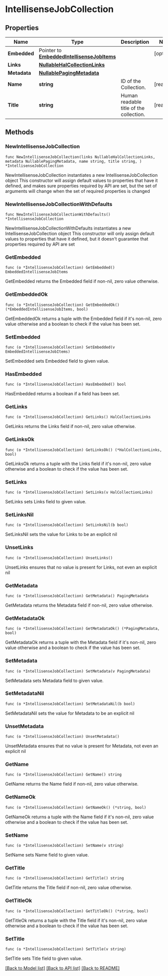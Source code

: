 <!--
Copyright (C) 2020-2025 Arm Limited or its affiliates and Contributors. All rights reserved.
SPDX-License-Identifier: Apache-2.0
-->
# IntellisenseJobCollection

## Properties

Name | Type | Description | Notes
------------ | ------------- | ------------- | -------------
**Embedded** | Pointer to [**EmbeddedIntellisenseJobItems**](EmbeddedIntellisenseJobItems.md) |  | [optional] 
**Links** | [**NullableHalCollectionLinks**](HalCollectionLinks.md) |  | 
**Metadata** | [**NullablePagingMetadata**](PagingMetadata.md) |  | 
**Name** | **string** | ID of the Collection. | [readonly] 
**Title** | **string** | Human readable title of the collection. | [readonly] 

## Methods

### NewIntellisenseJobCollection

`func NewIntellisenseJobCollection(links NullableHalCollectionLinks, metadata NullablePagingMetadata, name string, title string, ) *IntellisenseJobCollection`

NewIntellisenseJobCollection instantiates a new IntellisenseJobCollection object
This constructor will assign default values to properties that have it defined,
and makes sure properties required by API are set, but the set of arguments
will change when the set of required properties is changed

### NewIntellisenseJobCollectionWithDefaults

`func NewIntellisenseJobCollectionWithDefaults() *IntellisenseJobCollection`

NewIntellisenseJobCollectionWithDefaults instantiates a new IntellisenseJobCollection object
This constructor will only assign default values to properties that have it defined,
but it doesn't guarantee that properties required by API are set

### GetEmbedded

`func (o *IntellisenseJobCollection) GetEmbedded() EmbeddedIntellisenseJobItems`

GetEmbedded returns the Embedded field if non-nil, zero value otherwise.

### GetEmbeddedOk

`func (o *IntellisenseJobCollection) GetEmbeddedOk() (*EmbeddedIntellisenseJobItems, bool)`

GetEmbeddedOk returns a tuple with the Embedded field if it's non-nil, zero value otherwise
and a boolean to check if the value has been set.

### SetEmbedded

`func (o *IntellisenseJobCollection) SetEmbedded(v EmbeddedIntellisenseJobItems)`

SetEmbedded sets Embedded field to given value.

### HasEmbedded

`func (o *IntellisenseJobCollection) HasEmbedded() bool`

HasEmbedded returns a boolean if a field has been set.

### GetLinks

`func (o *IntellisenseJobCollection) GetLinks() HalCollectionLinks`

GetLinks returns the Links field if non-nil, zero value otherwise.

### GetLinksOk

`func (o *IntellisenseJobCollection) GetLinksOk() (*HalCollectionLinks, bool)`

GetLinksOk returns a tuple with the Links field if it's non-nil, zero value otherwise
and a boolean to check if the value has been set.

### SetLinks

`func (o *IntellisenseJobCollection) SetLinks(v HalCollectionLinks)`

SetLinks sets Links field to given value.


### SetLinksNil

`func (o *IntellisenseJobCollection) SetLinksNil(b bool)`

 SetLinksNil sets the value for Links to be an explicit nil

### UnsetLinks
`func (o *IntellisenseJobCollection) UnsetLinks()`

UnsetLinks ensures that no value is present for Links, not even an explicit nil
### GetMetadata

`func (o *IntellisenseJobCollection) GetMetadata() PagingMetadata`

GetMetadata returns the Metadata field if non-nil, zero value otherwise.

### GetMetadataOk

`func (o *IntellisenseJobCollection) GetMetadataOk() (*PagingMetadata, bool)`

GetMetadataOk returns a tuple with the Metadata field if it's non-nil, zero value otherwise
and a boolean to check if the value has been set.

### SetMetadata

`func (o *IntellisenseJobCollection) SetMetadata(v PagingMetadata)`

SetMetadata sets Metadata field to given value.


### SetMetadataNil

`func (o *IntellisenseJobCollection) SetMetadataNil(b bool)`

 SetMetadataNil sets the value for Metadata to be an explicit nil

### UnsetMetadata
`func (o *IntellisenseJobCollection) UnsetMetadata()`

UnsetMetadata ensures that no value is present for Metadata, not even an explicit nil
### GetName

`func (o *IntellisenseJobCollection) GetName() string`

GetName returns the Name field if non-nil, zero value otherwise.

### GetNameOk

`func (o *IntellisenseJobCollection) GetNameOk() (*string, bool)`

GetNameOk returns a tuple with the Name field if it's non-nil, zero value otherwise
and a boolean to check if the value has been set.

### SetName

`func (o *IntellisenseJobCollection) SetName(v string)`

SetName sets Name field to given value.


### GetTitle

`func (o *IntellisenseJobCollection) GetTitle() string`

GetTitle returns the Title field if non-nil, zero value otherwise.

### GetTitleOk

`func (o *IntellisenseJobCollection) GetTitleOk() (*string, bool)`

GetTitleOk returns a tuple with the Title field if it's non-nil, zero value otherwise
and a boolean to check if the value has been set.

### SetTitle

`func (o *IntellisenseJobCollection) SetTitle(v string)`

SetTitle sets Title field to given value.



[[Back to Model list]](../README.md#documentation-for-models) [[Back to API list]](../README.md#documentation-for-api-endpoints) [[Back to README]](../README.md)


